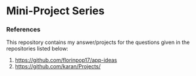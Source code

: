 # Mini-Project Series

### References
This repository contains my answer/projects for the questions given in the repositories listed below:
1. https://github.com/florinpop17/app-ideas
2. https://github.com/karan/Projects/
